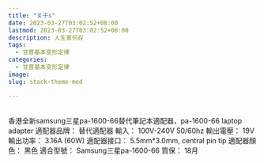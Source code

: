 ```yaml
---
title: "关于s"
date: 2023-03-27T03:02:52+08:00
lastmod: 2023-03-27T03:02:52+08:00
description: 人生意何存
tags:
  - 甘普基本变形定律
categories:
  - 甘普基本变形定律
image: 
slug: stack-theme-mod

---
```

<br>
    香港全新samsung三星pa-1600-66替代筆記本適配器，pa-1600-66 laptop adapter
    適配器品牌： 替代適配器
    輸入： 100V-240V 50/60hz
    輸出電壓： 19V
    輸出功率： 3.16A (60W)
    適配器接口： 5.5mm*3.0mm, central pin tip
    適配器顏色： 黑色
    適合型號： Samsung三星pa-1600-66
    質保： 18月

<br>
